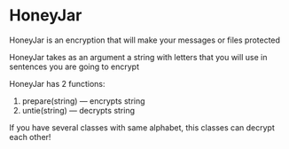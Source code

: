 # HoneyJar
HoneyJar is an encryption that will make your messages or files protected

HoneyJar takes as an argument a string with letters that you will use in sentences you are going to encrypt

HoneyJar has 2 functions:
1) prepare(string) — encrypts string
2) untie(string) — decrypts string

If you have several classes with same alphabet, this classes can decrypt each other!
